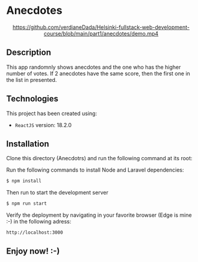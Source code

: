 # Anecdotes

<div align="center">
  


https://github.com/verdianeDada/Helsinki-fullstack-web-development-course/blob/main/part1/anecdotes/demo.mp4



</div>

## Description
This app randomnly shows anecdotes and the one who has the higher number of votes. If 2 anecdotes have the same score, then the first one in the list in presented.

## Technologies
This project has been created using:
- ```ReactJS``` version: 18.2.0

## Installation 
Clone this directory (Anecdotrs) and run the following command at its root:

Run the following commands to install Node and Laravel dependencies:
```sh
$ npm install
```
Then run to start the development server
```sh
$ npm run start
```
Verify the deployment by navigating in your favorite browser (Edge is mine :-) in the following adress:

```sh
http://localhost:3000
```
## Enjoy now! :-)


